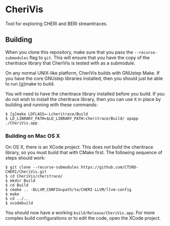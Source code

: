 CheriVis
========

Tool for exploring CHERI and BERI streamtraces.

Building
--------

When you clone this repository, make sure that you pass the
`--recurse-submodules` flag to `git`.  This will ensure that you have the copy
of the cheritrace library that CheriVis is tested with as a submodule.

On any normal UNIX-like platform, CheriVis builds with GNUstep Make.  If you
have the core GNUstep libraries installed, then you should just be able to run
[g]make to build.

You will need to have the cheritrace library installed before you build.
If you do not wish to install the cheritrace library, then you can use it in
place by building and running with these commands:

	$ [g]make LDFLAGS=-Lcheritrace/Build
	$ LD_LIBRARY_PATH=$LD_LIBRARY_PATH:cheritrace/Build/ opapp ./CheriVis.app

### Building on Mac OS X

On OS X, there is an XCode project.  This does *not* build the cheritrace
library, so you must build that with CMake first.  The following sequence of
steps should work:

	$ git clone --recurse-submodules https://github.com/CTSRD-CHERI/CheriVis.git
	$ cd CheriVis/cheritrace/
	$ mkdir Build
	$ cd Build
	$ cmake .. -DLLVM_CONFIG=path/to/CHERI-LLVM/llvm-config
	$ make
	$ cd ../..
	$ xcodebuild

You should now have a working `build/Release/CheriVis.app`.  For more complex
build configurations or to edit the code, open the XCode project.
